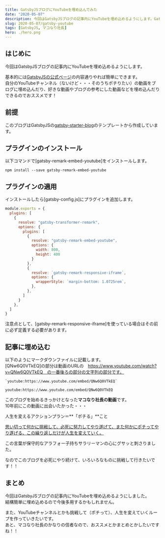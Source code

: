 ```yaml
---
title: GatsbyJSブログにYouTubeを埋め込んでみた
date: "2020-05-07"
description: 今回はGatsbyJSブログの記事内にYouTubeを埋め込めるようにします。GatsbyJSの公式ページの内容通りやれば簡単にできます。
slug: 2020-05-07/gatsby-youtube
tags: [GatsbyJS, マコなり社長]
hero: ./hero.png
---
```


## はじめに 

今回はGatsbyJSブログの記事内にYouTubeを埋め込めるようにします。<br>

基本的には[GatsbyJSの公式ページ](https://www.gatsbyjs.org/packages/gatsby-remark-embed-youtube/)の内容通りやれば簡単にできます。<br>
自分のYouTubeチャンネル（ないけど・・・そのうちポチりたい）の動画をブログに埋め込んだり、好きな動画やブログの参考にした動画などを埋め込んだりできるのでおススメです！

## 前提

このブログはGatsbyJSの[gatsby-starter-blog](https://gatsby-starter-blog-demo.netlify.app/)のテンプレートから作成しています。

## プラグインのインストール

以下コマンドで[gatsby-remark-embed-youtube]をインストールします。<br>

```cmd:title=コマンド
npm install --save gatsby-remark-embed-youtube
```

## プラグインの適用

インストールしたら[gatsby-config.js]にプラグインを追加します。

```javascript{7-13,15}:title=gatsby-config.js
module.exports = {
  plugins: [      
    {
      resolve: "gatsby-transformer-remark",
      options: {
        plugins: [
          {
            resolve: "gatsby-remark-embed-youtube",
            options: {
              width: 800,
              height: 400
            }
          },
          {
            resolve: `gatsby-remark-responsive-iframe`,
            options: {
              wrapperStyle: `margin-bottom: 1.0725rem`,
            },
          },
        ]
      }
    },
  ]
}
```

注意点として、[gatsby-remark-responsive-iframe]を使っている場合はその前に必ず定義する必要があります。

## 記事に埋め込む

以下のようにマークダウンファイルに記載します。<br>
[QNw6Q0VTkEQ]の部分は動画のURLの　https://www.youtube.com/watch?v=QNw6Q0VTkEQ　の一番後ろの部分の文字列の部分です。

```markdown:title=Markdown
`youtube:https://www.youtube.com/embed/QNw6Q0VTkEQ`
```

`youtube:https://www.youtube.com/embed/QNw6Q0VTkEQ`

このブログを始めるきっかけとなった**マコなり社長の動画**です。<br>
10年前にこの動画に出会いたかった・・・

人生を変えるアクションプラン＝**「ポチる」**こと

<u>思い切って何かに挑戦して、必死に努力してやり遂げて、また何かにポチってやり遂げる、この繰り返しだけが人生を変えていく。</u>

この言葉が保守的なアラフォー子持ちサラリーマンの心にグサッと刺さりました。

なのでこのブログを必死にやり続けて、いろいろなものに挑戦して行きたいです！！

## まとめ

今回はGatsbyJSブログの記事内にYouTubeを埋め込めるようにしました。<br>
結構簡単に埋め込めるので今後多用するかもしれません。

また、YouTubeチャンネルとかも挑戦して（ポチって）、人生を変えていくループを作っていきたいです。<br>
あと、マコなり社長のかなりの信者なので、おススメとかまとめとかしたいですね！！